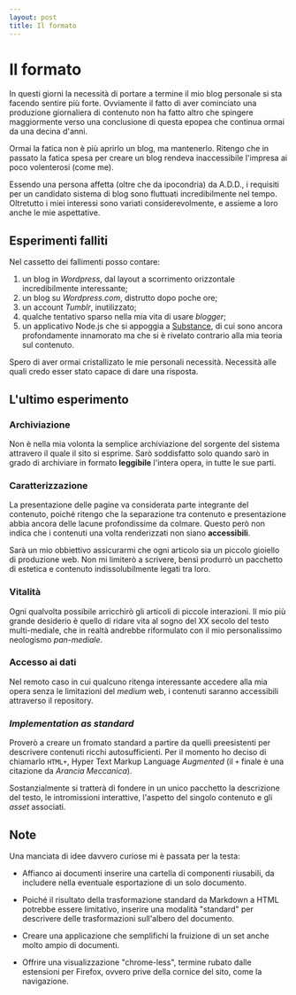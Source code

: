 ```yaml
---
layout: post
title: Il formato
---
```


Il formato
==========

In questi giorni la necessità di portare a termine il mio blog personale si sta
facendo sentire più forte.  Ovviamente il fatto di aver cominciato una
produzione giornaliera di contenuto non ha fatto altro che spingere
maggiormente verso una conclusione di questa epopea che continua ormai da una
decina d'anni.

Ormai la fatica non è più aprirlo un blog, ma mantenerlo.  Ritengo che in
passato la fatica spesa per creare un blog rendeva inaccessibile l'impresa ai
poco volenterosi (come me).

Essendo una persona affetta (oltre che da ipocondria) da A.D.D., i requisiti 
per un candidato sistema di blog sono fluttuati incredibilmente nel tempo.
Oltretutto i miei interessi sono variati considerevolmente, e assieme a loro
anche le mie aspettative.


Esperimenti falliti
-------------------

Nel cassetto dei fallimenti posso contare:

1.	un blog in _Wordpress_, dal layout a scorrimento orizzontale
	incredibilmente interessante;
2.	un blog su _Wordpress.com_, distrutto dopo poche ore;
3.	un account _Tumblr_, inutilizzato;
4.	qualche tentativo sparso nella mia vita di usare _blogger_;
5.	un applicativo Node.js che si appoggia a [Substance][1], di cui sono
	ancora profondamente innamorato ma che si è rivelato contrario alla mia
	teoria sul contenuto.

Spero di aver ormai cristallizato le mie personali necessità.  Necessità alle
quali credo esser stato capace di dare una risposta.

[1]: http://substance.io


L'ultimo esperimento
--------------------

### Archiviazione

Non è nella mia volonta la semplice archiviazione del sorgente del sistema
attravero il quale il sito si esprime.  Sarò soddisfatto solo quando sarò in
grado di archiviare in formato **leggibile** l'intera opera, in tutte le sue
parti.

### Caratterizzazione

La presentazione delle pagine va considerata parte integrante del contenuto,
poiché ritengo che la separazione tra contenuto e presentazione abbia ancora
delle lacune profondissime da colmare.  Questo però non indica che i contenuti
una volta renderizzati non siano **accessibili**.

Sarà un mio obbiettivo assicurarmi che ogni articolo sia un piccolo gioiello
di produzione web.  Non mi limiterò a scrivere, bensì produrrò un pacchetto di
estetica e contenuto indissolubilmente legati tra loro.

### Vitalità

Ogni qualvolta possibile arricchirò gli articoli di piccole interazioni. Il mio
più grande desiderio è quello di ridare vita al sogno del XX secolo del testo
multi-mediale, che in realtà andrebbe riformulato con il mio personalissimo
neologismo _pan-mediale_.

### Accesso ai dati

Nel remoto caso in cui qualcuno ritenga interessante accedere alla mia opera
senza le limitazioni del _medium_ web, i contenuti saranno accessibili
attraverso il repository.

### _Implementation as standard_

Proverò a creare un fromato standard a partire da quelli preesistenti per
descrivere contenuti ricchi autosufficienti.  Per il momento ho deciso di
chiamarlo `HTML+`, Hyper Text Markup Language _Augmented_ (il `+` finale è una
citazione da _Arancia Meccanica_).

Sostanzialmente si tratterà di fondere in un unico pacchetto la descrizione del
testo, le intromissioni interattive, l'aspetto del singolo contenuto e gli
_asset_ associati.


Note
----

Una manciata di idee davvero curiose mi è passata per la testa:

-	Affianco ai documenti inserire una cartella di componenti riusabili, da
	includere nella eventuale esportazione di un solo documento.

-	Poiché il risultato della trasformazione standard da Markdown a HTML
	potrebbe essere limitativo, inserire una modalità "standard" per descrivere
	delle trasformazioni sull'albero del documento.

-	Creare una applicazione che semplifichi la fruizione di un set anche molto
	ampio di documenti.

-	Offrire una visualizzazione "chrome-less", termine rubato dalle estensioni
	per Firefox, ovvero prive della cornice del sito, come la navigazione.
